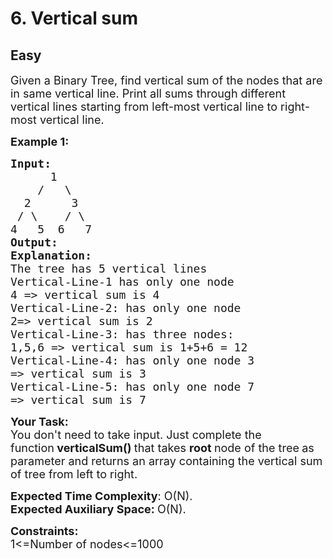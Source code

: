 # 6. Vertical sum
## Easy 
<div class="problem-statement">
                <p></p><p><span style="font-size:18px">Given a Binary Tree, find vertical sum of the nodes that are in same vertical line. Print all sums through different vertical lines starting from left-most vertical line to right-most vertical line.</span></p>

<p><span style="font-size:18px"><strong>Example 1:</strong></span></p>

<pre style="position: relative;"><span style="font-size:18px"><strong>Input:</strong></span>
     <span style="font-size:18px">  1
    /   \
  2      3
 / \    / \
4   5  6   7
<strong>Output: 
Explanation:</strong></span>
<span style="font-size:18px">The tree has 5 vertical lines
Vertical-Line-1 has only one node
4 =&gt; vertical sum is 4
Vertical-Line-2: has only one node
2=&gt; vertical sum is 2
Vertical-Line-3: has three nodes:
1,5,6 =&gt; vertical sum is 1+5+6 = 12
Vertical-Line-4: has only one node 3
=&gt; vertical sum is 3
Vertical-Line-5: has only one node 7
=&gt; vertical sum is 7</span>
<div class="open_grepper_editor" title="Edit &amp; Save To Grepper"></div></pre>

<p><strong><span style="font-size:18px">Your Task:</span></strong><br>
<span style="font-size:18px">You don't need to take input. Just complete the function<strong>&nbsp;verticalSum()&nbsp;</strong>that takes <strong>root </strong>node of the tree<strong>&nbsp;</strong>as parameter and returns an array containing&nbsp;the vertical sum of tree from left to right.</span></p>

<p><span style="font-size:18px"><strong>Expected Time Complexity</strong>: O(N).<br>
<strong>Expected Auxiliary Space:&nbsp;</strong>O(N).</span></p>

<p><span style="font-size:18px"><strong>Constraints:</strong><br>
1&lt;=Number of nodes&lt;=1000</span></p>
 <p></p>
            </div>